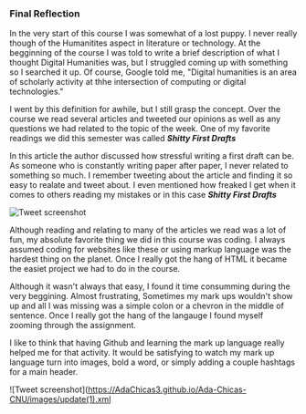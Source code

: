 ### Final Reflection

  In the very start of this course I was somewhat of a lost puppy. I never really though of the Humanitites aspect in literature or technology. At the begginning of the course I was told to write a brief description of what I thought Digital Humanities was, but I struggled coming up with something so I searched it up. Of course, Google told me, "Digital humanities is an area of scholarly activity at thhe intersection of computing or digital technologies." 

  I went by this definition for awhile, but I still grasp the concept. Over the course we read several articles and tweeted our opinions as well as any questions we had related to the topic of the week. One of my favorite readings we did this semester was called ***Shitty First Drafts*** 
  
  In this article the author discussed how stressful writing a first draft can be. As someone who is constantly writing paper after paper, I never related to something so much. I remember tweeting about the article and finding it so easy to realate and tweet about. I even mentioned how freaked I get when it comes to others reading my mistakes or in this case ***Shitty First Drafts***

![Tweet screenshot](https://AdaChicas3.github.io/Ada-Chicas-CNU/images/tweet.png)

Although reading and relating to many of the articles we read was a lot of fun, my absolute favorite thing we did in this course was coding. I always assumed coding for websites like these or using markup language was the hardest thing on the planet. Once I really got the hang of HTML it became the easiet project we had to do in the course. 

Although it wasn't always that easy, I found it time consumming during the very beggining. Almost frustrating, Sometimes my mark ups wouldn't show up and all I was missing was a simple colon or a chevron in the middle of sentence. Once I really got the hang of the langauge I found myself zooming through the assignment. 
  
I like to think that having Github and learning the mark up language really helped me for that activity. It would be satisfying to watch my mark up language turn into images, bold a word, or simply adding a couple hashtags for a main header. 

![Tweet screenshot](https://AdaChicas3.github.io/Ada-Chicas-CNU/images/update(1).xml
